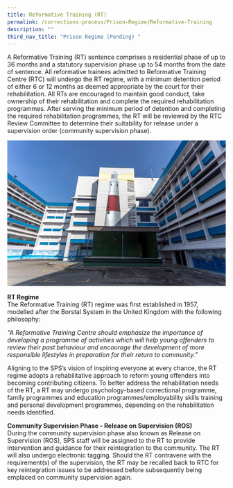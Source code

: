 ```yaml
---
title: Reformative Training (RT)
permalink: /corrections-process/Prison-Regime/Reformative-Training
description: ""
third_nav_title: "Prison Regime (Pending) "
---
```

A Reformative Training (RT) sentence comprises a residential phase of up to 36 months and a statutory supervision phase up to 54 months from the date of sentence.  All reformative trainees admitted to Reformative Training Centre (RTC) will undergo the RT regime, with a minimum detention period of either 6 or 12 months as deemed appropriate by the court for their rehabilitation. All RTs are encouraged to maintain good conduct, take ownership of their rehabilitation and complete the required rehabilitation programmes. After serving the minimum period of detention and completing the required rehabilitation programmes, the RT will be reviewed by the RTC Review Committee to determine their suitability for release under a supervision order (community supervision phase). 

![](/images/Rehabilitation/RTC.jpg)

**RT Regime**<br>
The Reformative Training (RT) regime was first established in 1957, modelled after the Borstal System in the United Kingdom with the following philosophy:

*“A Reformative Training Centre should emphasize the importance of developing a programme of activities which will help young offenders to review their past behaviour and encourage the development of more responsible lifestyles in preparation for their return to community.”*

Aligning to the SPS’s vision of inspiring everyone at every chance, the RT regime adopts a rehabilitative approach to reform young offenders into becoming contributing citizens. To better address the rehabilitation needs of the RT, a RT may undergo psychology-based correctional programme, family programmes and education programmes/employability skills training and personal development programmes, depending on the rehabilitation needs identified. 

**Community Supervision Phase - Release on Supervision (ROS)**
<br>During the community supervision phase also known as Release on Supervision (ROS), SPS staff will be assigned to the RT to provide intervention and guidance for their reintegration to the community. The RT will also undergo electronic tagging. Should the RT contravene with the requirement(s) of the supervision, the RT may be recalled back to RTC for key reintegration issues to be addressed before subsequently being emplaced on community supervision again. 
